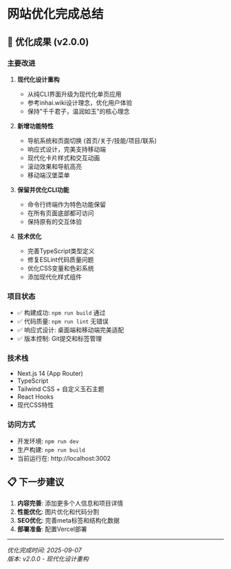 # 网站优化完成总结

## 🎉 优化成果 (v2.0.0)

### 主要改进

1. **现代化设计重构**
   - 从纯CLI界面升级为现代化单页应用
   - 参考inhai.wiki设计理念，优化用户体验
   - 保持"千千君子，温润如玉"的核心理念

2. **新增功能特性**
   - 导航系统和页面切换 (首页/关于/技能/项目/联系)
   - 响应式设计，完美支持移动端
   - 现代化卡片样式和交互动画
   - 滚动效果和导航高亮
   - 移动端汉堡菜单

3. **保留并优化CLI功能**
   - 命令行终端作为特色功能保留
   - 在所有页面底部都可访问
   - 保持原有的交互体验

4. **技术优化**
   - 完善TypeScript类型定义
   - 修复ESLint代码质量问题
   - 优化CSS变量和色彩系统
   - 添加现代化样式组件

### 项目状态
- ✅ 构建成功: `npm run build` 通过
- ✅ 代码质量: `npm run lint` 无错误
- ✅ 响应式设计: 桌面端和移动端完美适配
- ✅ 版本控制: Git提交和标签管理

### 技术栈
- Next.js 14 (App Router)
- TypeScript
- Tailwind CSS + 自定义玉石主题
- React Hooks
- 现代CSS特性

### 访问方式
- 开发环境: `npm run dev`
- 生产构建: `npm run build`
- 当前运行在: http://localhost:3002

## 📋 下一步建议

1. **内容完善**: 添加更多个人信息和项目详情
2. **性能优化**: 图片优化和代码分割
3. **SEO优化**: 完善meta标签和结构化数据
4. **部署准备**: 配置Vercel部署

---

*优化完成时间: 2025-09-07*  
*版本: v2.0.0 - 现代化设计重构*